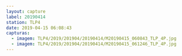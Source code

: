 ```yaml
---
layout: capture
label: 20190414
station: TLP4
date: 2019-04-15 06:08:43
capturas:
  - imagem: TLP4/2019/201904/20190414/M20190415_060843_TLP_4P.jpg
  - imagem: TLP4/2019/201904/20190414/M20190415_061246_TLP_4P.jpg
---
```

